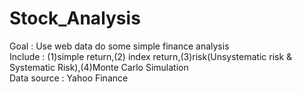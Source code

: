 # Stock_Analysis  
Goal : Use web data do some simple finance analysis  
Include : (1)simple return,(2) index return,(3)risk(Unsystematic risk & Systematic Risk),(4)Monte Carlo Simulation  
Data source : Yahoo Finance
